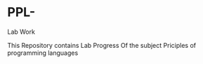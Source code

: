 # PPL-
Lab Work

This Repository contains Lab Progress Of the subject Priciples of programming languages
